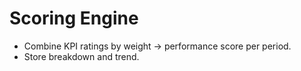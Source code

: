 # Scoring Engine
- Combine KPI ratings by weight → performance score per period.
- Store breakdown and trend.
